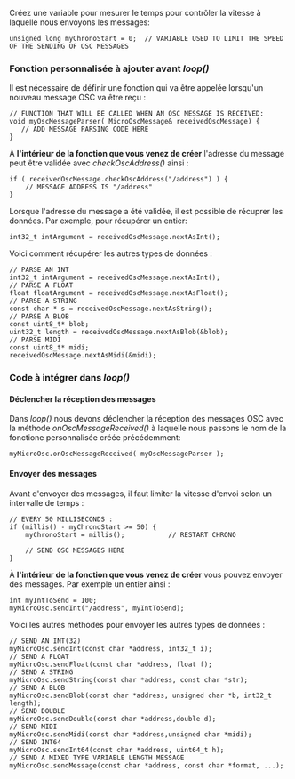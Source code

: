 Créez une variable pour mesurer le temps pour contrôler la vitesse à laquelle nous envoyons les messages:
```arduino
unsigned long myChronoStart = 0;  // VARIABLE USED TO LIMIT THE SPEED OF THE SENDING OF OSC MESSAGES
```


### Fonction personnalisée à ajouter avant *loop()*

Il est nécessaire de définir une fonction qui va être appelée lorsqu'un nouveau message OSC va être reçu :

```arduino
// FUNCTION THAT WILL BE CALLED WHEN AN OSC MESSAGE IS RECEIVED:
void myOscMessageParser( MicroOscMessage& receivedOscMessage) {
   // ADD MESSAGE PARSING CODE HERE
}
```


À **l'intérieur de la fonction que vous venez de créer** l'adresse du message peut être validée avec *checkOscAddress()* ainsi :
```arduino
if ( receivedOscMessage.checkOscAddress("/address") ) {
	// MESSAGE ADDRESS IS "/address"
}
```

Lorsque l'adresse du message a été validée, il est possible de récuprer les données. Par exemple, pour récupérer un entier:
```arduino
int32_t intArgument = receivedOscMessage.nextAsInt();
```

Voici comment récupérer les autres types de données :
```arduino
// PARSE AN INT
int32_t intArgument = receivedOscMessage.nextAsInt();
// PARSE A FLOAT
float floatArgument = receivedOscMessage.nextAsFloat();
// PARSE A STRING
const char * s = receivedOscMessage.nextAsString();
// PARSE A BLOB
const uint8_t* blob;
uint32_t length = receivedOscMessage.nextAsBlob(&blob);
// PARSE MIDI
const uint8_t* midi;
receivedOscMessage.nextAsMidi(&midi);

```

### Code à intégrer dans *loop()*

#### Déclencher la réception des messages

Dans *loop()* nous devons déclencher la réception des messages OSC avec la méthode *onOscMessageReceived()* à laquelle nous passons le nom de la fonctione personnalisée créée précédemment:
```arduino
myMicroOsc.onOscMessageReceived( myOscMessageParser );
```
#### Envoyer des messages

Avant d'envoyer des messages, il faut limiter la vitesse d'envoi selon un intervalle de temps :
```arduino
// EVERY 50 MILLISECONDS :
if (millis() - myChronoStart >= 50) {  
    myChronoStart = millis();           // RESTART CHRONO

    // SEND OSC MESSAGES HERE
}
```

À **l'intérieur de la fonction que vous venez de créer**  vous pouvez envoyer des messages. Par exemple un entier ainsi :
```arduino
int myIntToSend = 100;
myMicroOsc.sendInt("/address", myIntToSend);
```

Voici les autres méthodes pour envoyer les autres types de données :
```arduino
// SEND AN INT(32)
myMicroOsc.sendInt(const char *address, int32_t i);
// SEND A FLOAT
myMicroOsc.sendFloat(const char *address, float f);
// SEND A STRING
myMicroOsc.sendString(const char *address, const char *str);
// SEND A BLOB
myMicroOsc.sendBlob(const char *address, unsigned char *b, int32_t length);
// SEND DOUBLE
myMicroOsc.sendDouble(const char *address,double d);
// SEND MIDI
myMicroOsc.sendMidi(const char *address,unsigned char *midi);
// SEND INT64
myMicroOsc.sendInt64(const char *address, uint64_t h);
// SEND A MIXED TYPE VARIABLE LENGTH MESSAGE
myMicroOsc.sendMessage(const char *address, const char *format, ...);

```
